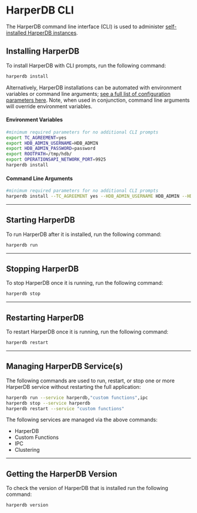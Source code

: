 # HarperDB CLI

The HarperDB command line interface (CLI) is used to administer [self-installed HarperDB instances](../install-harperdb/index.md).

## Installing HarperDB
To install HarperDB with CLI prompts, run the following command:

```bash
harperdb install
```

Alternatively, HarperDB installations can be automated with environment variables or command line arguments; [see a full list of configuration parameters here](../reference/configuration.md#Using-the-Configuration-File-and-Naming-Conventions). Note, when used in conjunction, command line arguments will override environment variables.

#### Environment Variables
```bash
#minimum required parameters for no additional CLI prompts
export TC_AGREEMENT=yes
export HDB_ADMIN_USERNAME=HDB_ADMIN
export HDB_ADMIN_PASSWORD=password
export ROOTPATH=/tmp/hdb/
export OPERATIONSAPI_NETWORK_PORT=9925
harperdb install
```

#### Command Line Arguments

```bash
#minimum required parameters for no additional CLI prompts
harperdb install --TC_AGREEMENT yes --HDB_ADMIN_USERNAME HDB_ADMIN --HDB_ADMIN_PASSWORD password --ROOTPATH /tmp/hdb/ --OPERATIONSAPI_NETWORK_PORT 9925
```
---

## Starting HarperDB

To run HarperDB after it is installed, run the following command:

```bash
harperdb run
```

---

## Stopping HarperDB

To stop HarperDB once it is running, run the following command:

```bash
harperdb stop
```
---

## Restarting HarperDB

To restart HarperDB once it is running, run the following command:

```bash
harperdb restart
```
---

## Managing HarperDB Service(s)

The following commands are used to run, restart, or stop one or more HarperDB service without restarting the full application:

```bash
harperdb run --service harperdb,"custom functions",ipc
harperdb stop --service harperdb
harperdb restart --service "custom functions"
```

The following services are managed via the above commands:

* HarperDB 
* Custom Functions 
* IPC 
* Clustering 

---

## Getting the HarperDB Version
To check the version of HarperDB that is installed run the following command:

```bash
harperdb version
```